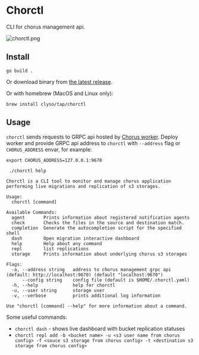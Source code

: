 # Chorctl
CLI for chorus management api.

![chorctl.png](../../docs/media/chorctl.png)

## Install
```shell
go build .
```
Or download binary from [the latest release](https://github.com/clyso/chorus/releases).

Or with homebrew (MacOS and Linux only):
```shell
brew install clyso/tap/chorctl
```

## Usage

`chorctl` sends requests to GRPC api hosted by [Chorus worker](../../service/worker). 
Deploy worker and provide GRPC api address to `chorctl` with `--address` flag or `CHORUS_ADDRESS` envar, for example:
```shell
export CHORUS_ADDRESS=127.0.0.1:9670
```

```shell
 ./chorctl help
 
Chorctl is a CLI tool to monitor and manage chorus application
performing live migrations and replication of s3 storages.

Usage:
  chorctl [command]

Available Commands:
  agent       Prints information about registered notification agents
  check       Checks the files in the source and destination match.
  completion  Generate the autocompletion script for the specified shell
  dash        Open migration interactive dashboard
  help        Help about any command
  repl        list replications
  storage     Prints information about underlying chorus s3 storages

Flags:
  -a, --address string   address to chorus management grpc api (default: http://localhost:9670) (default "localhost:9670")
      --config string    config file (default is $HOME/.chorctl.yaml)
  -h, --help             help for chorctl
  -u, --user string      storage user
  -v, --verbose          prints additional log information

Use "chorctl [command] --help" for more information about a command.
```

Some useful commands:
- `chorctl dash` - shows live dashboard with bucket replication statuses
- `chorctl repl add -b <bucket name> -u <s3 user name from chorus config> -f <souce s3 storage from chorus config> -t <destination s3 storage from chorus config> `

